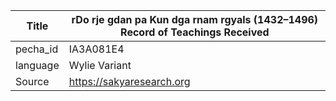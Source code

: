 |Title | rDo rje gdan pa Kun dga rnam rgyals (1432–1496) Record of Teachings Received 
| --- | --- 
|pecha_id | IA3A081E4
|language | Wylie Variant
|Source | https://sakyaresearch.org